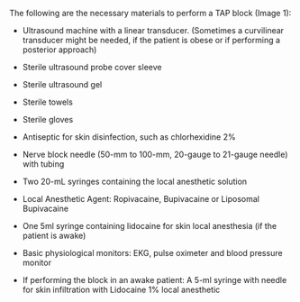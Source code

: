The following are the necessary materials to perform a TAP block (Image 1):

- Ultrasound machine with a linear transducer. (Sometimes a curvilinear transducer might be needed, if the patient is obese or if performing a posterior approach)

- Sterile ultrasound probe cover sleeve

- Sterile ultrasound gel

- Sterile towels

- Sterile gloves

- Antiseptic for skin disinfection, such as chlorhexidine 2%

- Nerve block needle (50-mm to 100-mm, 20-gauge to 21-gauge needle) with tubing

- Two 20-mL syringes containing the local anesthetic solution

- Local Anesthetic Agent: Ropivacaine, Bupivacaine or Liposomal Bupivacaine

- One 5ml syringe containing lidocaine for skin local anesthesia (if the patient is awake)

- Basic physiological monitors: EKG, pulse oximeter and blood pressure monitor

- If performing the block in an awake patient: A 5-ml syringe with needle for skin infiltration with Lidocaine 1% local anesthetic